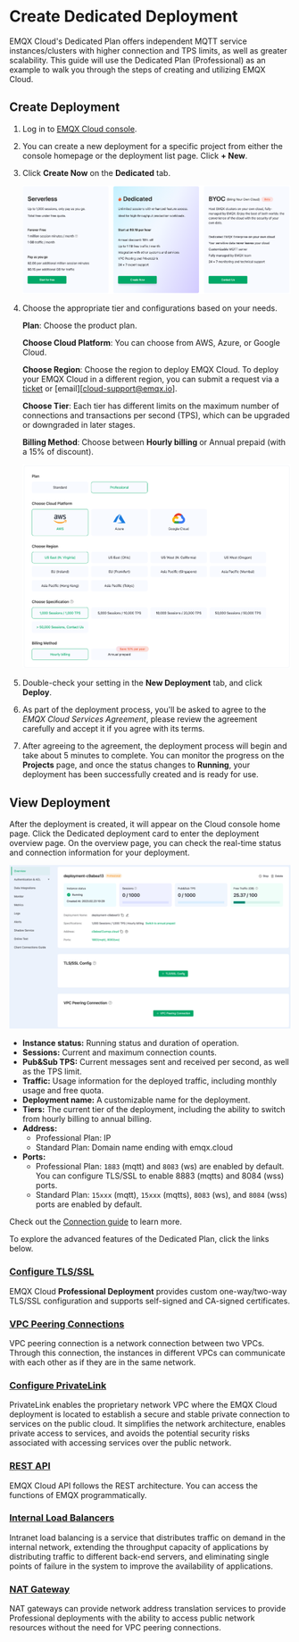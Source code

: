 # Create Dedicated Deployment

EMQX Cloud's Dedicated Plan offers independent MQTT service instances/clusters with higher connection and TPS limits, as well as greater scalability. This guide will use the Dedicated Plan (Professional) as an example to walk you through the steps of creating and utilizing EMQX Cloud.

## Create Deployment

1. Log in to [EMQX Cloud console](https://cloud-intl.emqx.com/console/). 

2. You can create a new deployment for a specific project from either the console homepage or the deployment list page. Click **+ New**.  

3. Click **Create Now** on the **Dedicated** tab.

   ![select_deployment_type](./_assets/create_serverless.png)

4. Choose the appropriate tier and configurations based on your needs.

   **Plan**: Choose the product plan.

   **Choose Cloud Platform**: You can choose from AWS, Azure, or Google Cloud. 

   **Choose Region**: Choose the region to deploy EMQX Cloud. To deploy your EMQX Cloud in a different region, you can submit a request via a [ticket](../feature/tickets.md) or [email][cloud-support@emqx.io]. 

   **Choose Tier**: Each tier has different limits on the maximum number of connections and transactions per second (TPS), which can be upgraded or downgraded in later stages.

   **Billing Method**: Choose between **Hourly billing** or Annual prepaid (with a 15% of discount).

   ![select_deployment_spec](./_assets/select_deployment_spec.png)

5. Double-check your setting in the **New Deployment** tab, and click **Deploy**. 

6. As part of the deployment process, you'll be asked to agree to the *EMQX Cloud Services Agreement*, please review the agreement carefully and accept it if you agree with its terms. 

7. After agreeing to the agreement, the deployment process will begin and take about 5 minutes to complete. You can monitor the progress on the **Projects** page, and once the status changes to **Running**, your deployment has been successfully created and is ready for use.


## View Deployment

After the deployment is created, it will appear on the Cloud console home page. Click the Dedicated deployment card to enter the deployment overview page. On the overview page, you can check the real-time status and connection information for your deployment.

![dedicated](./_assets/dedicated_overview.png)

- **Instance status:** Running status and duration of operation.
- **Sessions:** Current and maximum connection counts.
- **Pub&Sub TPS:** Current messages sent and received per second, as well as the TPS limit.
- **Traffic:** Usage information for the deployed traffic, including monthly usage and free quota.
- **Deployment name:** A customizable name for the deployment.
- **Tiers:** The current tier of the deployment, including the ability to switch from hourly billing to annual billing.
- **Address:**
  - Professional Plan: IP
  - Standard Plan: Domain name ending with emqx.cloud
- **Ports:**
  - Professional Plan: `1883` (mqtt) and `8083` (ws) are enabled by default. You can configure TLS/SSL to enable 8883 (mqtts) and 8084 (wss) ports.
  - Standard Plan: `15xxx` (mqtt), `15xxx` (mqtts), `8083` (ws), and `8084` (wss) ports are enabled by default.

Check out the [Connection guide](../deployments/port_guide_dedicated.md) to learn more.

To explore the advanced features of the Dedicated Plan, click the links below.

### [Configure TLS/SSL](../deployments/tls_ssl.md)

EMQX Cloud **Professional Deployment** provides custom one-way/two-way TLS/SSL configuration and supports self-signed and CA-signed certificates.


### [VPC Peering Connections](../deployments/vpc_peering.md)

VPC peering connection is a network connection between two VPCs. Through this connection, the instances in different VPCs can communicate with each other as if they are in the same network.


### [Configure PrivateLink](../deployments/privatelink.md)
PrivateLink enables the proprietary network VPC where the EMQX Cloud deployment is located to establish a secure and stable private connection to services on the public cloud. It simplifies the network architecture, enables private access to services, and avoids the potential security risks associated with accessing services over the public network.


### [REST API](../api/api_overview.md)

EMQX Cloud API follows the REST architecture. You can access the functions of EMQX programmatically.

### [Internal Load Balancers](../vas/intranet-lb.md)

Intranet load balancing is a service that distributes traffic on demand in the internal network, extending the throughput capacity of applications by distributing traffic to different back-end servers, and eliminating single points of failure in the system to improve the availability of applications.


### [NAT Gateway](../vas/nat-gateway.md)

NAT gateways can provide network address translation services to provide Professional deployments with the ability to access public network resources without the need for VPC peering connections.

